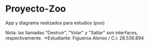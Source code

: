 # Proyecto-Zoo
App y  diagrama realizados para estudios (poo)

Nota: las llamadas "Destruir", "Volar" y "Saltar" son interfaces, respectivamente.
->Estudiante: Figueroa Alonso / C.i: 28.536.894
